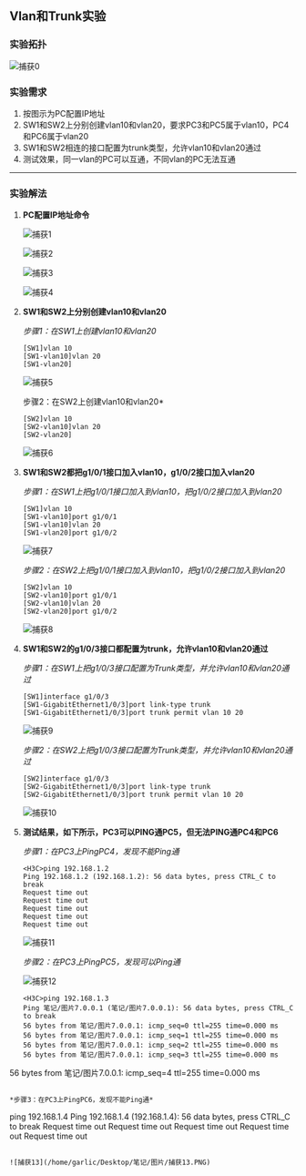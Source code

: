 ## Vlan和Trunk实验

### 实验拓扑

![捕获0](/home/garlic/Desktop/笔记/图片/捕获0.PNG)



### 实验需求

1. 按图示为PC配置IP地址
2. SW1和SW2上分别创建vlan10和vlan20，要求PC3和PC5属于vlan10，PC4和PC6属于vlan20
3. SW1和SW2相连的接口配置为trunk类型，允许vlan10和vlan20通过
4. 测试效果，同一vlan的PC可以互通，不同vlan的PC无法互通

------

### 实验解法

1. **PC配置IP地址命令**

   ![捕获1](/home/garlic/Desktop/笔记/图片/捕获1.PNG)

   ![捕获2](/home/garlic/Desktop/笔记/图片/捕获2.PNG)

   ![捕获3](/home/garlic/Desktop/笔记/图片/捕获3.PNG)

   ![捕获4](/home/garlic/Desktop/笔记/图片/捕获4.PNG)

2. **SW1和SW2上分别创建vlan10和vlan20**

   *步骤1：在SW1上创建vlan10和vlan20*

   ```
   [SW1]vlan 10
   [SW1-vlan10]vlan 20
   [SW1-vlan20]
   ```

   ![捕获5](/home/garlic/Desktop/笔记/图片/捕获5.PNG)

   步骤2：在SW2上创建vlan10和vlan20*

   ```
   [SW2]vlan 10
   [SW2-vlan10]vlan 20
   [SW2-vlan20]
   
   ```

   ![捕获6](/home/garlic/Desktop/笔记/图片/捕获6.PNG)

3. **SW1和SW2都把g1/0/1接口加入vlan10，g1/0/2接口加入vlan20**

   *步骤1：在SW1上把g1/0/1接口加入到vlan10，把g1/0/2接口加入到vlan20*

   ```
   [SW1]vlan 10
   [SW1-vlan10]port g1/0/1
   [SW1-vlan10]vlan 20
   [SW1-vlan20]port g1/0/2
   
   ```

   ![捕获7](/home/garlic/Desktop/笔记/图片/捕获7.PNG)

   *步骤2：在SW2上把g1/0/1接口加入到vlan10，把g1/0/2接口加入到vlan20*

   ```
   [SW2]vlan 10
   [SW2-vlan10]port g1/0/1
   [SW2-vlan10]vlan 20
   [SW2-vlan20]port g1/0/2
   ```

   ![捕获8](/home/garlic/Desktop/笔记/图片/捕获8.PNG)

4. **SW1和SW2的g1/0/3接口都配置为trunk，允许vlan10和vlan20通过**

   *步骤1：在SW1上把g1/0/3接口配置为Trunk类型，并允许vlan10和vlan20通过*

   ```
   [SW1]interface g1/0/3
   [SW1-GigabitEthernet1/0/3]port link-type trunk 
   [SW1-GigabitEthernet1/0/3]port trunk permit vlan 10 20
   ```

   ![捕获9](/home/garlic/Desktop/笔记/图片/捕获9.PNG)

   *步骤2：在SW2上把g1/0/3接口配置为Trunk类型，并允许vlan10和vlan20通过*

   ```
   [SW2]interface g1/0/3
   [SW2-GigabitEthernet1/0/3]port link-type trunk 
   [SW2-GigabitEthernet1/0/3]port trunk permit vlan 10 20
   ```

   ![捕获10](/home/garlic/Desktop/笔记/图片/捕获10.PNG)

5. **测试结果，如下所示，PC3可以PING通PC5，但无法PING通PC4和PC6**

   *步骤1：在PC3上PingPC4，发现不能Ping通*

   ```
   <H3C>ping 192.168.1.2
   Ping 192.168.1.2 (192.168.1.2): 56 data bytes, press CTRL_C to break
   Request time out
   Request time out
   Request time out
   Request time out
   Request time out
   ```

   ![捕获11](/home/garlic/Desktop/笔记/图片/捕获11.PNG)

   *步骤2：在PC3上PingPC5，发现可以Ping通*

   ![捕获12](/home/garlic/Desktop/笔记/图片/捕获12.PNG)
   
   ```
   <H3C>ping 192.168.1.3
   Ping 笔记/图片7.0.0.1 (笔记/图片7.0.0.1): 56 data bytes, press CTRL_C to break
   56 bytes from 笔记/图片7.0.0.1: icmp_seq=0 ttl=255 time=0.000 ms
   56 bytes from 笔记/图片7.0.0.1: icmp_seq=1 ttl=255 time=0.000 ms
   56 bytes from 笔记/图片7.0.0.1: icmp_seq=2 ttl=255 time=0.000 ms
   56 bytes from 笔记/图片7.0.0.1: icmp_seq=3 ttl=255 time=0.000 ms
56 bytes from 笔记/图片7.0.0.1: icmp_seq=4 ttl=255 time=0.000 ms
   ```

   *步骤3：在PC3上PingPC6，发现不能Ping通*
   
   ```
   <H3C>ping 192.168.1.4
   Ping 192.168.1.4 (192.168.1.4): 56 data bytes, press CTRL_C to break
   Request time out
   Request time out
   Request time out
   Request time out
   Request time out

   ```
   
   ![捕获13](/home/garlic/Desktop/笔记/图片/捕获13.PNG)

